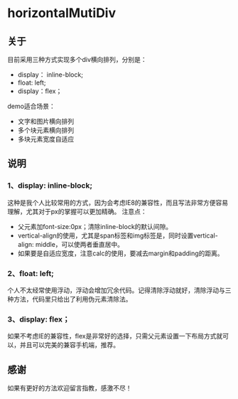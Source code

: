 # horizontalMutiDiv

## 关于
目前采用三种方式实现多个div横向排列，分别是：
- display： inline-block;
- float: left;
- display：flex；

demo适合场景：
- 文字和图片横向排列
- 多个块元素横向排列
- 多块元素宽度自适应
## 说明
### 1、display: inline-block;
这种是我个人比较常用的方式，因为会考虑IE8的兼容性，而且写法非常方便容易理解，尤其对于px的掌握可以更加精确。
注意点：
- 父元素加font-size:0px；清除inline-block的默认间隙。 
- vertical-align的使用，尤其是span标签和img标签是，同时设置vertical-align: middle，可以使两者垂直居中。
- 如果要是自适应宽度，注意calc的使用，要减去margin和padding的距离。

### 2、float: left;
个人不太经常使用浮动，浮动会增加冗余代码。记得清除浮动就好，清除浮动与三种方法，代码里只给出了利用伪元素清除法。

### 3、display: flex；
如果不考虑IE的兼容性，flex是非常好的选择，只需父元素设置一下布局方式就可以，并且可以完美的兼容手机端，推荐。
## 感谢
如果有更好的方法欢迎留言指教，感激不尽！